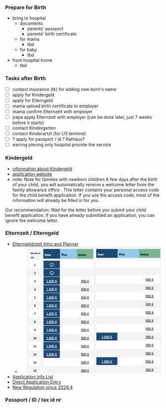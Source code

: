 ### Prepare for Birth
- bring to hospital
    - documents
        - parents' passport
        - parents' birth certificate
    - for mama
        - tbd
    - for baby
        - tbd
- from hospital home
    - tbd

### Tasks after Birth
- [ ] contact insurance (tk) for adding new born's name
- [ ] apply for Kindergeld
- [ ] apply for Elterngeld
- [ ] mama upload birth certificate to employer
- [ ] mama confirm Elternzeit with employer
- [ ] papa apply Elternzeit with employer (can be done later, just 7 weeks before it starts)
- [ ] contact Kindergarten
- [ ] contact Kinderartzt (for U3 termine)
- [ ] ? apply for passport / id ? Rathaus?
- [ ] earring piecing only hospital provide the service

### Kindergeld
- [information about Kindergeld](https://www.arbeitsagentur.de/familie-und-kinder/infos-rund-um-kindergeld)
- [application website](https://www.arbeitsagentur.de/familie-und-kinder/infos-rund-um-kindergeld/kindergeld-anspruch-hoehe-dauer)
- note: Note for families with newborn children
A few days after the birth of your child, you will automatically receive a welcome letter from the family allowance office . This letter contains your personal access code for the child benefit application. If you use the access code, most of the information will already be filled in for you .

Our recommendation: Wait for the letter before you submit your child benefit application. If you have already submitted an application, you can ignore the welcome letter.

### Elternzeit / Elterngeld
- [Elterngeld/zeit Intro and Planner](https://www.bmfsfj.de/)
    - ![planner result](./elternzeit/eltenzeitgeld.planner.PNG)
- [Application Info List](https://familienportal.de/familienportal/rechner-antraege/antragsformulare)
- [Direct Application Entry](https://www.elterngeld-digital.de/ams/Elterngeld)
- [New Regulation since 2024.4](https://www.bmfsfj.de/bmfsfj/themen/familie/familienleistungen/neuregelungen-beim-elterngeld-fuer-geburten-ab-1-april-2024-228588)

### Passport / ID / tax id nr